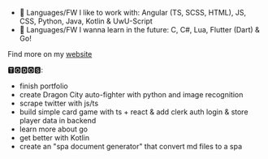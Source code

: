 - 🌱 Languages/FW I like to work with: Angular (TS, SCSS, HTML), JS, CSS, Python, Java, Kotlin & UwU-Script
- 💫 Languages/FW I wanna learn in the future: C, C#, Lua, Flutter (Dart) & Go!

Find more on my [website](http://shuka.rip)

🆃🅾🅳🅾🆂:
- finish portfolio
- create Dragon City auto-fighter with python and image recognition
- scrape twitter with js/ts
- build simple card game with ts + react & add clerk auth login & store player data in backend
- learn more about go
- get better with Kotlin
- create an "spa document generator" that convert md files to a spa
